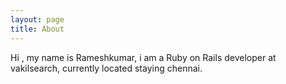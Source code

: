 ```yaml
---
layout: page
title: About
---
```


<p class="message">
  Hi , my name is Rameshkumar, i am a Ruby on Rails developer at vakilsearch, currently located staying chennai.
</p>
